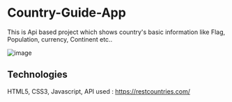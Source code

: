 # Country-Guide-App
This is Api based project which shows country's basic information like Flag, Population, currency, Continent etc..

![image](https://user-images.githubusercontent.com/106506484/196292717-ef0dca9d-28d0-4760-8130-fd7c447203fc.png)

Technologies
-------------
HTML5, 
CSS3, 
Javascript, 
API used : https://restcountries.com/
